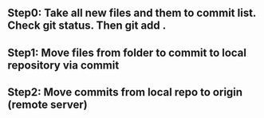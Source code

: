 ## Step0: Take all new files and them to commit list. Check git status. Then git add .
## Step1: Move files from folder to commit to local repository via commit
## Step2: Move commits from local repo to origin (remote server)

